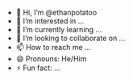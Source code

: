 - 👋 Hi, I’m @ethanpotatoo
- 👀 I’m interested in ...
- 🌱 I’m currently learning ...
- 💞️ I’m looking to collaborate on ...
- 📫 How to reach me ...
- 😄 Pronouns: He/Him
- ⚡ Fun fact: ...

<!---
ethanpotatoo/ethanpotatoo is a ✨ special ✨ repository because its `README.md` (this file) appears on your GitHub profile.
You can click the Preview link to take a look at your changes.
--->
